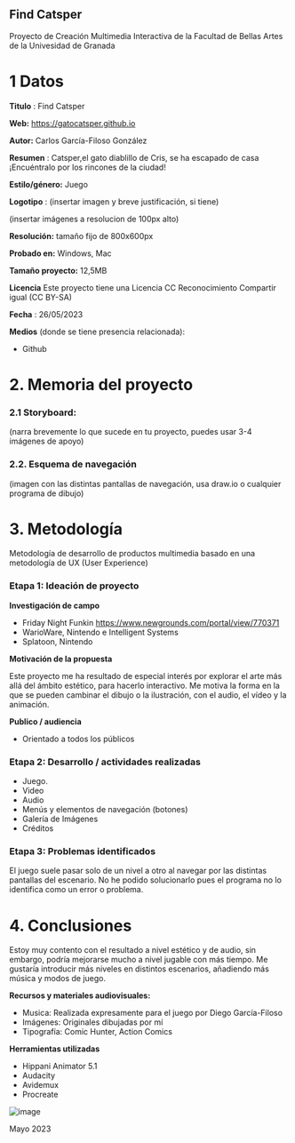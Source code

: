 ## Find Catsper

Proyecto de Creación Multimedia Interactiva de la  Facultad de Bellas Artes de la Univesidad de Granada



# 1 Datos 



**Titulo** : Find Catsper

**Web:**   https://gatocatsper.github.io

**Autor:**  Carlos García-Filoso González

**Resumen** : Catsper,el gato diablillo de Cris, se ha escapado de casa ¡Encuéntralo por los rincones de la ciudad!

**Estilo/género:**  Juego

**Logotipo** : (insertar imagen y breve justificación, si  tiene) 

(insertar imágenes a resolucion de 100px alto)

**Resolución:** tamaño fijo de 800x600px 

**Probado en:**   Windows, Mac

**Tamaño proyecto:** 12,5MB

**Licencia** Este proyecto tiene una Licencia CC Reconocimiento Compartir igual (CC BY-SA)

**Fecha** : 26/05/2023

**Medios** (donde se tiene presencia relacionada):

- Github

# 2. Memoria del proyecto 

### 2.1 Storyboard: 



(narra brevemente lo que sucede en tu proyecto, puedes usar 3-4 imágenes de apoyo)



### 2.2. Esquema de navegación 



(imagen con las distintas pantallas de navegación, usa draw.io o cualquier programa de dibujo)







# 3. Metodología

Metodología de desarrollo de productos multimedia basado en una metodología de UX (User Experience)



### Etapa 1: Ideación de proyecto

**Investigación de campo**

- Friday Night Funkin https://www.newgrounds.com/portal/view/770371
- WarioWare, Nintendo e Intelligent Systems
- Splatoon, Nintendo



**Motivación de la propuesta** 

Este proyecto me ha resultado de especial interés por explorar el arte más allá del ámbito estético, para hacerlo interactivo. Me motiva la forma en la que se pueden cambinar el dibujo o la ilustración, con el audio, el vídeo y la animación. 



**Publico / audiencia**

- Orientado a todos los públicos





### Etapa 2: Desarrollo / actividades realizadas

- Juego. 
- Video
- Audio 
- Menús y elementos de navegación (botones)
- Galería de Imágenes
- Créditos



### Etapa 3: Problemas identificados

El juego suele pasar solo de un nivel a otro al navegar por las distintas pantallas del escenario. No he podido solucionarlo pues el programa no lo identifica como un error o problema.



# 4. Conclusiones 

Estoy muy contento con el resultado a nivel estético y de audio, sin embargo, podría mejorarse mucho a nivel jugable con más tiempo. Me gustaría introducir más niveles en distintos escenarios, añadiendo más música y modos de juego.






**Recursos y materiales audiovisuales:**

* Musica: Realizada expresamente para el juego por Diego García-Filoso
* Imágenes: Originales dibujadas por mí 
* Tipografía: Comic Hunter, Action Comics

**Herramientas utilizadas**

- Hippani Animator 5.1
- Audacity
- Avidemux
- Procreate



![image](https://github.com/gatocatsper/gatocatsper.github.io/assets/134587838/3ae30772-68c6-4b1e-b2cb-e652bc0357ea)

Mayo 2023
